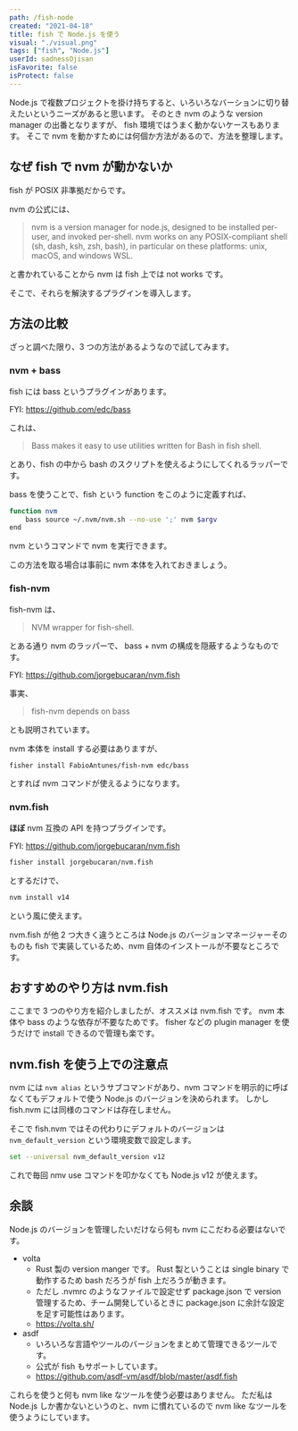 ```yaml
---
path: /fish-node
created: "2021-04-18"
title: fish で Node.js を使う
visual: "./visual.png"
tags: ["fish", "Node.js"]
userId: sadnessOjisan
isFavorite: false
isProtect: false
---
```


Node.js で複数プロジェクトを掛け持ちすると、いろいろなバーションに切り替えたいというニーズがあると思います。
そのとき nvm のような version manager の出番となりますが、 fish 環境ではうまく動かないケースもあります。
そこで nvm を動かすためには何個か方法があるので、方法を整理します。

## なぜ fish で nvm が動かないか

fish が POSIX 非準拠だからです。

nvm の公式には、

> nvm is a version manager for node.js, designed to be installed per-user, and invoked per-shell. nvm works on any POSIX-compliant shell (sh, dash, ksh, zsh, bash), in particular on these platforms: unix, macOS, and windows WSL.

と書かれていることから nvm は fish 上では not works です。

そこで、それらを解決するプラグインを導入します。

## 方法の比較

ざっと調べた限り、3 つの方法があるようなので試してみます。

### nvm + bass

fish には bass というプラグインがあります。

FYI: https://github.com/edc/bass

これは、

> Bass makes it easy to use utilities written for Bash in fish shell.

とあり、fish の中から bash のスクリプトを使えるようにしてくれるラッパーです。

bass を使うことで、fish という function をこのように定義すれば、

```sh
function nvm
    bass source ~/.nvm/nvm.sh --no-use ';' nvm $argv
end
```

nvm というコマンドで nvm を実行できます。

この方法を取る場合は事前に nvm 本体を入れておきましょう。

### fish-nvm

fish-nvm は、

> NVM wrapper for fish-shell.

とある通り nvm のラッパーで、 bass + nvm の構成を隠蔽するようなものです。

FYI: https://github.com/jorgebucaran/nvm.fish

事実、

> fish-nvm depends on bass

とも説明されています。

nvm 本体を install する必要はありますが、

```sh
fisher install FabioAntunes/fish-nvm edc/bass
```

とすれば nvm コマンドが使えるようになります。

### nvm.fish

**ほぼ** nvm 互換の API を持つプラグインです。

FYI: https://github.com/jorgebucaran/nvm.fish

```sh
fisher install jorgebucaran/nvm.fish
```

とするだけで、

```sh
nvm install v14
```

という風に使えます。

nvm.fish が他 2 つ大きく違うところは Node.js のバージョンマネージャーそのものも fish で実装しているため、nvm 自体のインストールが不要なところです。

## おすすめのやり方は nvm.fish

ここまで 3 つのやり方を紹介しましたが、オススメは nvm.fish です。
nvm 本体や bass のような依存が不要なためです。
fisher などの plugin manager を使うだけで install できるので管理も楽です。

## nvm.fish を使う上での注意点

nvm には `nvm alias` というサブコマンドがあり、nvm コマンドを明示的に呼ばなくてもデフォルトで使う Node.js のバージョンを決められます。
しかし fish.nvm には同様のコマンドは存在しません。

そこで fish.nvm ではその代わりにデフォルトのバージョンは`nvm_default_version` という環境変数で設定します。

```sh
set --universal nvm_default_version v12
```

これで毎回 nmv use コマンドを叩かなくても Node.js v12 が使えます。

## 余談

Node.js のバージョンを管理したいだけなら何も nvm にこだわる必要はないです。

- volta
  - Rust 製の version manger です。 Rust 製ということは single binary で動作するため bash だろうが fish 上だろうが動きます。
  - ただし .nvmrc のようなファイルで設定せず package.json で version 管理するため、チーム開発しているときに package.json に余計な設定を足す可能性はあります。
  - https://volta.sh/
- asdf
  - いろいろな言語やツールのバージョンをまとめて管理できるツールです。
  - 公式が fish もサポートしています。
  - https://github.com/asdf-vm/asdf/blob/master/asdf.fish

これらを使うと何も nvm like なツールを使う必要はありません。
ただ私は Node.js しか書かないというのと、nvm に慣れているので nvm like なツールを使うようにしています。
